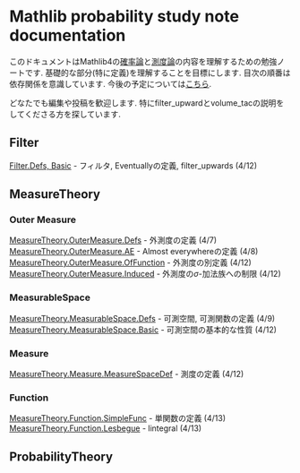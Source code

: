 Mathlib probability study note documentation
============================================

このドキュメントはMathlib4の[確率論](https://github.com/leanprover-community/mathlib4/tree/master/Mathlib/Probability)と[測度論](https://github.com/leanprover-community/mathlib4/tree/master/Mathlib/MeasureTheory)の内容を理解するための勉強ノートです. 基礎的な部分(特に定義)を理解することを目標にします. 目次の順番は依存関係を意識しています. 今後の予定については[こちら](plan.md).

どなたでも編集や投稿を歓迎します.
特にfilter_upwardとvolume_tacの説明をしてくださる方を探しています.

## Filter
[Filter.Defs, Basic](Filter/Defs_Basic.md) - フィルタ, Eventuallyの定義, filter_upwards (4/12)

## MeasureTheory

### Outer Measure

[MeasureTheory.OuterMeasure.Defs](MeasureTheory/OuterMeasure/Defs.md) - 外測度の定義 (4/7)  
[MeasureTheory.OuterMeasure.AE](MeasureTheory/OuterMeasure/AE.md) - Almost everywhereの定義 (4/8)
[MeasureTheory.OuterMeasure.OfFunction](MeasureTheory/OuterMeasure/OfFunction.md) - 外測度の別定義 (4/12)
[MeasureTheory.OuterMeasure.Induced](MeasureTheory/OuterMeasure/Induced.md) - 外測度の$\sigma$-加法族への制限 (4/12)

### MeasurableSpace

[MeasureTheory.MeasurableSpace.Defs](MeasureTheory/MeasurableSpace/Defs.md) - 可測空間, 可測関数の定義 (4/9)  
[MeasureTheory.MeasurableSpace.Basic](MeasureTheory/MeasurableSpace/Basic.md) - 可測空間の基本的な性質 (4/12)

### Measure

[MeasureTheory.Measure.MeasureSpaceDef](MeasureTheory/Measure/MeasureSpaceDef.md) - 測度の定義 (4/12)

### Function

[MeasureTheory.Function.SimpleFunc](MeasureTheory/Function/SimpleFunc.md) - 単関数の定義 (4/13)  
[MeasureTheory.Function.Lesbegue](MeasureTheory/Measure/Lesbegue.md) - lintegral (4/13)

## ProbabilityTheory